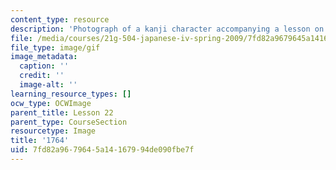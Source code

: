 ```yaml
---
content_type: resource
description: 'Photograph of a kanji character accompanying a lesson on Japanese. '
file: /media/courses/21g-504-japanese-iv-spring-2009/7fd82a9679645a14167994de090fbe7f_1764.gif
file_type: image/gif
image_metadata:
  caption: ''
  credit: ''
  image-alt: ''
learning_resource_types: []
ocw_type: OCWImage
parent_title: Lesson 22
parent_type: CourseSection
resourcetype: Image
title: '1764'
uid: 7fd82a96-7964-5a14-1679-94de090fbe7f
---
```

